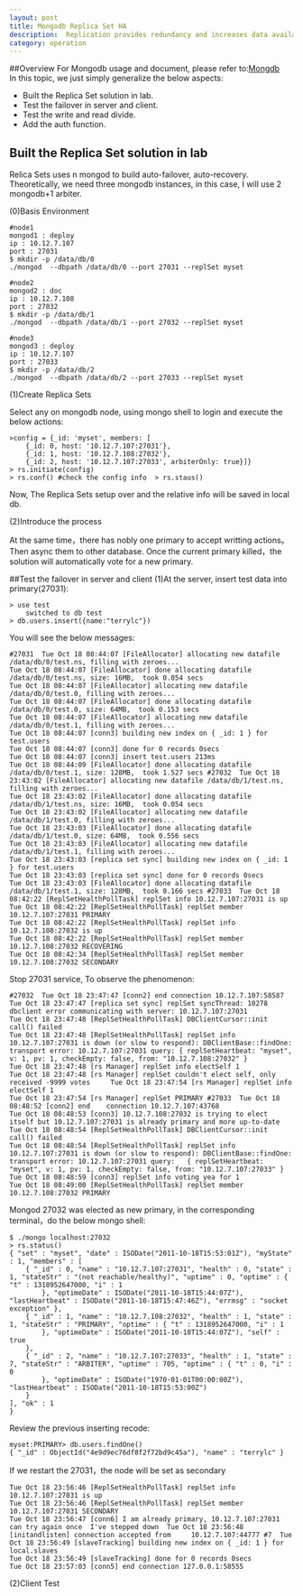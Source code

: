 ```yaml
---
layout: post
title: Mongodb Replica Set HA
description:  Replication provides redundancy and increases data availability. With multiple copies of data on different database servers, replication protects a database from the loss of a single server. Replication also allows you to recover from hardware failure and service interruptions. With additional copies of the data, you can dedicate one to disaster recovery, reporting, or backup.
category: operation
---
```


##Overview
For Mongodb usage and document, please refer to:[Mongdb][Mongdb]	
In this topic, we just simply generalize the below aspects:

* Built the Replica Set solution in lab.
* Test the failover in server and client.
* Test the write and read divide.
* Add the auth function.

## Built the Replica Set solution in lab
Relica Sets uses n mongod to build auto-failover, auto-recovery. Theoretically, we need three mongodb instances, in this case, I will use 2 mongodb+1 arbiter.

(0)Basis Environment

	#node1
	mongod1 : deploy 
	ip : 10.12.7.107 
	port : 27031 
	$ mkdir -p /data/db/0 
	./mongod  --dbpath /data/db/0 --port 27031 --replSet myset

	#node2
	mongod2 : doc 
	ip : 10.12.7.108 
	port : 27032 
	$ mkdir -p /data/db/1 
	./mongod  --dbpath /data/db/1 --port 27032 --replSet myset
	
	#node3
	mongod3 : deploy 
	ip : 10.12.7.107 
	port : 27033 
	$ mkdir -p /data/db/2 
	./mongod  --dbpath /data/db/2 --port 27033 --replSet myset

(1)Create Replica Sets

Select any on mongodb node, using mongo shell to login and execute the below actions:

    >config = {_id: 'myset', members: [ 
        {_id: 0, host: '10.12.7.107:27031'}, 
        {_id: 1, host: '10.12.7.108:27032'}, 
        {_id: 2, host: '10.12.7.107:27033', arbiterOnly: true}]} 
	> rs.initiate(config) 
	> rs.conf() #check the config info  > rs.staus()
	
Now, The Replica Sets setup over and the relative info will be saved in local db.

(2)Introduce the process

At the same time，there has nobly one primary to accept writting actions。Then async them to other database. Once the current primary killed，the solution will automatically vote for a new primary.


##Test the failover in server and client
(1)At the server, insert test data into primary(27031):

	> use test 
		switched to db test 
	> db.users.insert({name:"terrylc"})
	
You will see the below messages:

	#27031  Tue Oct 18 08:44:07 [FileAllocator] allocating new datafile /data/db/0/test.ns, filling with zeroes... 
	Tue Oct 18 08:44:07 [FileAllocator] done allocating datafile /data/db/0/test.ns, size: 16MB,  took 0.054 secs 
	Tue Oct 18 08:44:07 [FileAllocator] allocating new datafile /data/db/0/test.0, filling with zeroes... 
	Tue Oct 18 08:44:07 [FileAllocator] done allocating datafile /data/db/0/test.0, size: 64MB,  took 0.153 secs 
	Tue Oct 18 08:44:07 [FileAllocator] allocating new datafile /data/db/0/test.1, filling with zeroes... 
	Tue Oct 18 08:44:07 [conn3] building new index on { _id: 1 } for test.users 
	Tue Oct 18 08:44:07 [conn3] done for 0 records 0secs 
	Tue Oct 18 08:44:07 [conn3] insert test.users 213ms 
	Tue Oct 18 08:44:09 [FileAllocator] done allocating datafile /data/db/0/test.1, size: 128MB,  took 1.527 secs #27032  Tue Oct 18 23:43:02 [FileAllocator] allocating new datafile /data/db/1/test.ns, filling with zeroes... 
	Tue Oct 18 23:43:02 [FileAllocator] done allocating datafile /data/db/1/test.ns, size: 16MB,  took 0.054 secs 
	Tue Oct 18 23:43:02 [FileAllocator] allocating new datafile /data/db/1/test.0, filling with zeroes... 
	Tue Oct 18 23:43:03 [FileAllocator] done allocating datafile /data/db/1/test.0, size: 64MB,  took 0.556 secs 
	Tue Oct 18 23:43:03 [FileAllocator] allocating new datafile /data/db/1/test.1, filling with zeroes... 
	Tue Oct 18 23:43:03 [replica set sync] building new index on { _id: 1 } for test.users 
	Tue Oct 18 23:43:03 [replica set sync] done for 0 records 0secs 
	Tue Oct 18 23:43:03 [FileAllocator] done allocating datafile /data/db/1/test.1, size: 128MB,  took 0.166 secs #27033  Tue Oct 18 08:42:22 [ReplSetHealthPollTask] replSet info 10.12.7.107:27031 is up 
	Tue Oct 18 08:42:22 [ReplSetHealthPollTask] replSet member 10.12.7.107:27031 PRIMARY 
	Tue Oct 18 08:42:22 [ReplSetHealthPollTask] replSet info 10.12.7.108:27032 is up 
	Tue Oct 18 08:42:22 [ReplSetHealthPollTask] replSet member 10.12.7.108:27032 RECOVERING 
	Tue Oct 18 08:42:34 [ReplSetHealthPollTask] replSet member 10.12.7.108:27032 SECONDARY

Stop 27031 service, To observe the phenomenon:

    #27032  Tue Oct 18 23:47:47 [conn2] end connection 10.12.7.107:58587 
	Tue Oct 18 23:47:47 [replica set sync] replSet syncThread: 10278 dbclient error communicating with server: 10.12.7.107:27031 
	Tue Oct 18 23:47:48 [ReplSetHealthPollTask] DBClientCursor::init call() failed 
	Tue Oct 18 23:47:48 [ReplSetHealthPollTask] replSet info 10.12.7.107:27031 is down (or slow to respond): DBClientBase::findOne: transport error: 10.12.7.107:27031 query: { replSetHeartbeat: "myset", v: 1, pv: 1, checkEmpty: false, from: "10.12.7.108:27032" } 
	Tue Oct 18 23:47:48 [rs Manager] replSet info electSelf 1 
	Tue Oct 18 23:47:48 [rs Manager] replSet couldn't elect self, only received -9999 votes  	Tue Oct 18 23:47:54 [rs Manager] replSet info electSelf 1 
	Tue Oct 18 23:47:54 [rs Manager] replSet PRIMARY #27033  Tue Oct 18 08:48:52 [conn2] end 	connection 10.12.7.107:43768 
	Tue Oct 18 08:48:53 [conn3] 10.12.7.108:27032 is trying to elect itself but 10.12.7.107:27031 is already primary and more up-to-date 
	Tue Oct 18 08:48:54 [ReplSetHealthPollTask] DBClientCursor::init call() failed 
	Tue Oct 18 08:48:54 [ReplSetHealthPollTask] replSet info 10.12.7.107:27031 is down (or slow to respond): DBClientBase::findOne: transport error: 10.12.7.107:27031 query: 	{ replSetHeartbeat: "myset", v: 1, pv: 1, checkEmpty: false, from: "10.12.7.107:27033" } 
	Tue Oct 18 08:48:59 [conn3] replSet info voting yea for 1 
	Tue Oct 18 08:49:00 [ReplSetHealthPollTask] replSet member 10.12.7.108:27032 PRIMARY 

Mongod 27032 was elected as new primary, in the corresponding terminal，do the below mongo shell:
	
	$ ./mongo localhost:27032 
	> rs.status() 
	{ "set" : "myset", "date" : ISODate("2011-10-18T15:53:01Z"), "myState" : 1, "members" : [ 
        { "_id" : 0, "name" : "10.12.7.107:27031", "health" : 0, "state" : 1, "stateStr" : "(not reachable/healthy)", "uptime" : 0, "optime" : { "t" : 1318952647000, "i" : 1 
            }, "optimeDate" : ISODate("2011-10-18T15:44:07Z"), "lastHeartbeat" : ISODate("2011-10-18T15:47:46Z"), "errmsg" : "socket exception" }, 
        { "_id" : 1, "name" : "10.12.7.108:27032", "health" : 1, "state" : 1, "stateStr" : "PRIMARY", "optime" : { "t" : 1318952647000, "i" : 1 
            }, "optimeDate" : ISODate("2011-10-18T15:44:07Z"), "self" : true 
        }, 
        { "_id" : 2, "name" : "10.12.7.107:27033", "health" : 1, "state" : 7, "stateStr" : "ARBITER", "uptime" : 705, "optime" : { "t" : 0, "i" : 0 
            }, "optimeDate" : ISODate("1970-01-01T00:00:00Z"), "lastHeartbeat" : ISODate("2011-10-18T15:53:00Z") 
        } 
    ], "ok" : 1 
	} 
 
Review the previous inserting recode:

    myset:PRIMARY> db.users.findOne() 
	{ "_id" : ObjectId("4e9d9ec76df8f2f72bd9c45a"), "name" : "terrylc" }
	
If we restart the 27031，the node will be set as secondary

	Tue Oct 18 23:56:46 [ReplSetHealthPollTask] replSet info 10.12.7.107:27031 is up 
	Tue Oct 18 23:56:46 [ReplSetHealthPollTask] replSet member 10.12.7.107:27031 SECONDARY 
	Tue Oct 18 23:56:47 [conn6] I am already primary, 10.12.7.107:27031 can try again once 	I've stepped down  Tue Oct 18 23:56:48 [initandlisten] connection accepted from 	10.12.7.107:44777 #7  Tue Oct 18 23:56:49 [slaveTracking] building new index on { _id: 1 } for local.slaves 
	Tue Oct 18 23:56:49 [slaveTracking] done for 0 records 0secs 
	Tue Oct 18 23:57:03 [conn5] end connection 127.0.0.1:58555

(2)Client Test

[Mongdb]:	http://docs.mongodb.org/manual